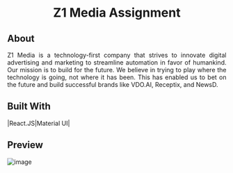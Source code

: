 <h1 align="center">Z1 Media Assignment</h1>

## About 
<p align="justify">Z1 Media is a technology-first company that strives to innovate digital advertising and marketing to streamline automation in favor of humankind. Our mission is to build for the future. We believe in trying to play where the technology is going, not where it has been. This has enabled us to bet on the future and build successful brands like VDO.AI, Receptix, and NewsD.</p>

## Built With 
|React.JS|Material UI|

## Preview
![image](https://github.com/TheNewC0der-24/Z1-Media-Assignment/blob/master/Z1%20Media%20Assignment%20Preview.png)
